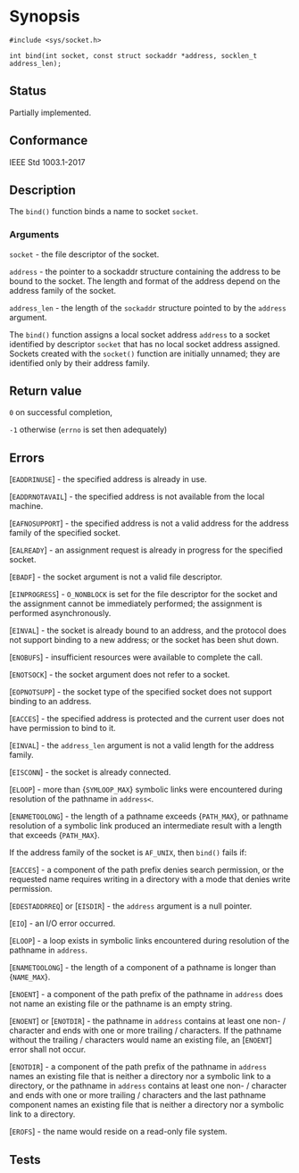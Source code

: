 # Synopsis

`#include <sys/socket.h>`

`int bind(int socket, const struct sockaddr *address, socklen_t address_len);`

## Status

Partially implemented.

## Conformance

IEEE Std 1003.1-2017

## Description

The `bind()` function binds a name to socket `socket`.

### Arguments

`socket` - the file descriptor of the socket.

`address` - the pointer to a sockaddr structure containing the address to be bound to the socket. The length and format of the address depend on the address family of the socket.

`address_len` - the length of the `sockaddr` structure pointed to by the `address` argument.

The `bind()` function assigns a local socket address `address` to a socket identified by descriptor `socket` that has no local socket address assigned. Sockets created with the `socket()` function are initially unnamed; they are identified only by their address family.

## Return value

`0` on successful completion,

`-1` otherwise (`errno` is set then adequately)

## Errors

[`EADDRINUSE`] - the specified address is already in use.

[`EADDRNOTAVAIL`] - the specified address is not available from the local machine.

[`EAFNOSUPPORT`] - the specified address is not a valid address for the address family of the specified socket.

[`EALREADY`] - an assignment request is already in progress for the specified socket.

[`EBADF`] - the socket argument is not a valid file descriptor.

[`EINPROGRESS`] - `O_NONBLOCK` is set for the file descriptor for the socket and the assignment cannot be immediately performed; the assignment is performed asynchronously.

[`EINVAL`] - the socket is already bound to an address, and the protocol does not support binding to a new address; or the socket has been shut down.

[`ENOBUFS`] - insufficient resources were available to complete the call.

[`ENOTSOCK`] - the socket argument does not refer to a socket.

[`EOPNOTSUPP`] - the socket type of the specified socket does not support binding to an address.

[`EACCES`] - the specified address is protected and the current user does not have permission to bind to it.

[`EINVAL`] - the `address_len` argument is not a valid length for the address family.

[`EISCONN`] - the socket is already connected.

[`ELOOP`] - more than {`SYMLOOP_MAX`} symbolic links were encountered during resolution of the pathname in `address<`.

[`ENAMETOOLONG`] - the length of a pathname exceeds {`PATH_MAX`}, or pathname resolution of a symbolic link produced an intermediate result with a length that exceeds {`PATH_MAX`}.

If the address family of the socket is `AF_UNIX`, then `bind()` fails if:

[`EACCES`] - a component of the path prefix denies search permission, or the requested name requires writing in a directory with a mode that denies write permission.

[`EDESTADDRREQ`] or [`EISDIR`] - the `address` argument is a null pointer.

[`EIO`] - an I/O error occurred.

[`ELOOP`] - a loop exists in symbolic links encountered during resolution of the pathname in `address`.

[`ENAMETOOLONG`] - the length of a component of a pathname is longer than {`NAME_MAX`}.

[`ENOENT`] - a component of the path prefix of the pathname in `address` does not name an existing file or the pathname is an empty string.

[`ENOENT`] or [`ENOTDIR`] - the pathname in `address` contains at least one non- / character and ends with one or more trailing / characters. If the pathname without the trailing / characters would name an existing file, an [`ENOENT`] error shall not occur.

[`ENOTDIR`] - a component of the path prefix of the pathname in `address` names an existing file that is neither a directory nor a symbolic link to a directory, or the pathname in `address` contains at least one non- / character and ends with one or more trailing / characters and the last pathname component names an existing file that is neither a directory nor a symbolic link to a directory.

[`EROFS`] - the name would reside on a read-only file system.

## Tests
